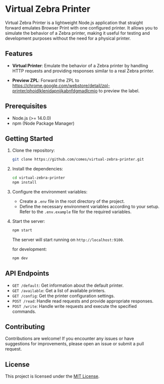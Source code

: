 # Virtual Zebra Printer

Virtual Zebra Printer is a lightweight Node.js application that straight forward emulates Browser Print with one configured printer. It allows you to simulate the behavior of a Zebra printer, making it useful for testing and development purposes without the need for a physical printer.

## Features

- **Virtual Printer**: Emulate the behavior of a Zebra printer by handling HTTP requests and providing responses similar to a real Zebra printer.

- **Preview ZPL**: Forward the ZPL to https://chrome.google.com/webstore/detail/zpl-printer/phoidlklenidapnijkabnfdgmadlcmjo to preview the label.

## Prerequisites

- Node.js (>= 14.0.0)
- npm (Node Package Manager)

## Getting Started

1. Clone the repository:

   ```bash
   git clone https://github.com/comes/virtual-zebra-printer.git
   ```

2. Install the dependencies:

   ```bash
   cd virtual-zebra-printer
   npm install
   ```

3. Configure the environment variables:

   - Create a `.env` file in the root directory of the project.
   - Define the necessary environment variables according to your setup. Refer to the `.env.example` file for the required variables.

4. Start the server:

   ```bash
   npm start
   ```

   The server will start running on `http://localhost:9100`.

   for development:

   ```bash
   npm dev
   ```

## API Endpoints

- `GET /default`: Get information about the default printer.
- `GET /available`: Get a list of available printers.
- `GET /config`: Get the printer configuration settings.
- `POST /read`: Handle read requests and provide appropriate responses.
- `POST /write`: Handle write requests and execute the specified commands.


## Contributing

Contributions are welcome! If you encounter any issues or have suggestions for improvements, please open an issue or submit a pull request.

## License

This project is licensed under the [MIT License](LICENSE).
